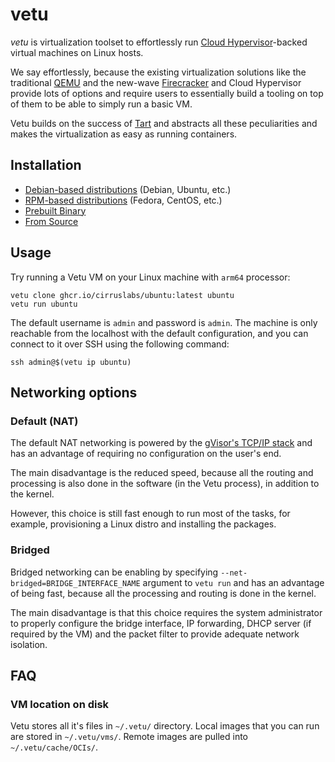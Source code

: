 # vetu

_vetu_ is virtualization toolset to effortlessly run [Cloud Hypervisor](https://www.cloudhypervisor.org/)-backed virtual machines on Linux hosts.

We say effortlessly, because the existing virtualization solutions like the traditional [QEMU](https://www.qemu.org/) and the new-wave [Firecracker](https://firecracker-microvm.github.io/) and Cloud Hypervisor provide lots of options and require users to essentially build a tooling on top of them to be able to simply run a basic VM.

Vetu builds on the success of [Tart](https://tart.run/) and abstracts all these peculiarities and makes the virtualization as easy as running containers.

## Installation

* [Debian-based distributions](INSTALL.md#debian-based-distributions) (Debian, Ubuntu, etc.)
* [RPM-based distributions](INSTALL.md#rpm-based-distributions) (Fedora, CentOS, etc.)
* [Prebuilt Binary](INSTALL.md#prebuilt-binary)
* [From Source](INSTALL.md#from-source)

## Usage

Try running a Vetu VM on your Linux machine with `arm64` processor:

```shell
vetu clone ghcr.io/cirruslabs/ubuntu:latest ubuntu
vetu run ubuntu
```

The default username is `admin` and password is `admin`. The machine is only reachable from the localhost with the default configuration, and you can connect to it over SSH using the following command:

```shell
ssh admin@$(vetu ip ubuntu)
```

## Networking options

### Default (NAT)

The default NAT networking is powered by the [gVisor's TCP/IP stack](https://gvisor.dev/docs/user_guide/networking/) and has an advantage of requiring no configuration on the user's end.

The main disadvantage is the reduced speed, because all the routing and processing is also done in the software (in the Vetu process), in addition to the kernel.

However, this choice is still fast enough to run most of the tasks, for example, provisioning a Linux distro and installing the packages.

### Bridged

Bridged networking can be enabling by specifying `--net-bridged=BRIDGE_INTERFACE_NAME` argument to `vetu run` and has an advantage of being fast, because all the processing and routing is done in the kernel.

The main disadvantage is that this choice requires the system administrator to properly configure the bridge interface, IP forwarding, DHCP server (if required by the VM) and the packet filter to provide adequate network isolation.

## FAQ

### VM location on disk

Vetu stores all it's files in `~/.vetu/` directory. Local images that you can run are stored in `~/.vetu/vms/`. Remote images are pulled into `~/.vetu/cache/OCIs/`.
